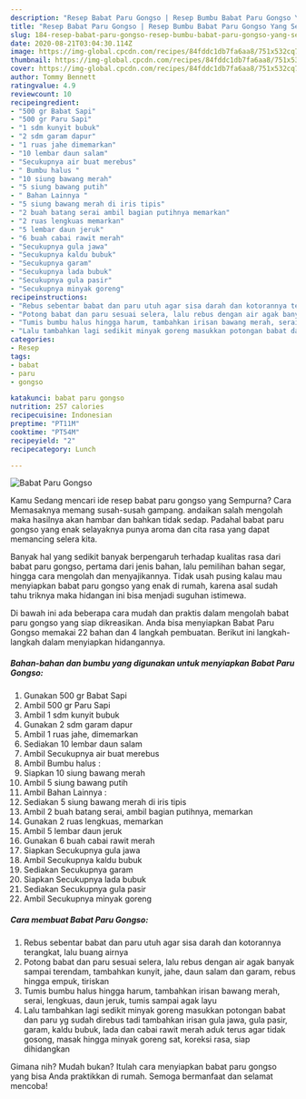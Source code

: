 ```yaml
---
description: "Resep Babat Paru Gongso | Resep Bumbu Babat Paru Gongso Yang Sempurna"
title: "Resep Babat Paru Gongso | Resep Bumbu Babat Paru Gongso Yang Sempurna"
slug: 184-resep-babat-paru-gongso-resep-bumbu-babat-paru-gongso-yang-sempurna
date: 2020-08-21T03:04:30.114Z
image: https://img-global.cpcdn.com/recipes/84fddc1db7fa6aa8/751x532cq70/babat-paru-gongso-foto-resep-utama.jpg
thumbnail: https://img-global.cpcdn.com/recipes/84fddc1db7fa6aa8/751x532cq70/babat-paru-gongso-foto-resep-utama.jpg
cover: https://img-global.cpcdn.com/recipes/84fddc1db7fa6aa8/751x532cq70/babat-paru-gongso-foto-resep-utama.jpg
author: Tommy Bennett
ratingvalue: 4.9
reviewcount: 10
recipeingredient:
- "500 gr Babat Sapi"
- "500 gr Paru Sapi"
- "1 sdm kunyit bubuk"
- "2 sdm garam dapur"
- "1 ruas jahe dimemarkan"
- "10 lembar daun salam"
- "Secukupnya air buat merebus"
- " Bumbu halus "
- "10 siung bawang merah"
- "5 siung bawang putih"
- " Bahan Lainnya "
- "5 siung bawang merah di iris tipis"
- "2 buah batang serai ambil bagian putihnya memarkan"
- "2 ruas lengkuas memarkan"
- "5 lembar daun jeruk"
- "6 buah cabai rawit merah"
- "Secukupnya gula jawa"
- "Secukupnya kaldu bubuk"
- "Secukupnya garam"
- "Secukupnya lada bubuk"
- "Secukupnya gula pasir"
- "Secukupnya minyak goreng"
recipeinstructions:
- "Rebus sebentar babat dan paru utuh agar sisa darah dan kotorannya terangkat, lalu buang airnya"
- "Potong babat dan paru sesuai selera, lalu rebus dengan air agak banyak sampai terendam, tambahkan kunyit, jahe, daun salam dan garam, rebus hingga empuk, tiriskan"
- "Tumis bumbu halus hingga harum, tambahkan irisan bawang merah, serai, lengkuas, daun jeruk, tumis sampai agak layu"
- "Lalu tambahkan lagi sedikit minyak goreng masukkan potongan babat dan paru yg sudah direbus tadi tambahkan irisan gula jawa, gula pasir, garam, kaldu bubuk, lada dan cabai rawit merah aduk terus agar tidak gosong, masak hingga minyak goreng sat, koreksi rasa, siap dihidangkan"
categories:
- Resep
tags:
- babat
- paru
- gongso

katakunci: babat paru gongso 
nutrition: 257 calories
recipecuisine: Indonesian
preptime: "PT11M"
cooktime: "PT54M"
recipeyield: "2"
recipecategory: Lunch

---
```



![Babat Paru Gongso](https://img-global.cpcdn.com/recipes/84fddc1db7fa6aa8/751x532cq70/babat-paru-gongso-foto-resep-utama.jpg)

Kamu Sedang mencari ide resep babat paru gongso yang Sempurna? Cara Memasaknya memang susah-susah gampang. andaikan salah mengolah maka hasilnya akan hambar dan bahkan tidak sedap. Padahal babat paru gongso yang enak selayaknya punya aroma dan cita rasa yang dapat memancing selera kita.

Banyak hal yang sedikit banyak berpengaruh terhadap kualitas rasa dari babat paru gongso, pertama dari jenis bahan, lalu pemilihan bahan segar, hingga cara mengolah dan menyajikannya. Tidak usah pusing kalau mau menyiapkan babat paru gongso yang enak di rumah, karena asal sudah tahu triknya maka hidangan ini bisa menjadi suguhan istimewa.




Di bawah ini ada beberapa cara mudah dan praktis dalam mengolah babat paru gongso yang siap dikreasikan. Anda bisa menyiapkan Babat Paru Gongso memakai 22 bahan dan 4 langkah pembuatan. Berikut ini langkah-langkah dalam menyiapkan hidangannya.

<!--inarticleads1-->

##### Bahan-bahan dan bumbu yang digunakan untuk menyiapkan Babat Paru Gongso:

1. Gunakan 500 gr Babat Sapi
1. Ambil 500 gr Paru Sapi
1. Ambil 1 sdm kunyit bubuk
1. Gunakan 2 sdm garam dapur
1. Ambil 1 ruas jahe, dimemarkan
1. Sediakan 10 lembar daun salam
1. Ambil Secukupnya air buat merebus
1. Ambil  Bumbu halus :
1. Siapkan 10 siung bawang merah
1. Ambil 5 siung bawang putih
1. Ambil  Bahan Lainnya :
1. Sediakan 5 siung bawang merah di iris tipis
1. Ambil 2 buah batang serai, ambil bagian putihnya, memarkan
1. Gunakan 2 ruas lengkuas, memarkan
1. Ambil 5 lembar daun jeruk
1. Gunakan 6 buah cabai rawit merah
1. Siapkan Secukupnya gula jawa
1. Ambil Secukupnya kaldu bubuk
1. Sediakan Secukupnya garam
1. Siapkan Secukupnya lada bubuk
1. Sediakan Secukupnya gula pasir
1. Ambil Secukupnya minyak goreng




<!--inarticleads2-->

##### Cara membuat Babat Paru Gongso:

1. Rebus sebentar babat dan paru utuh agar sisa darah dan kotorannya terangkat, lalu buang airnya
1. Potong babat dan paru sesuai selera, lalu rebus dengan air agak banyak sampai terendam, tambahkan kunyit, jahe, daun salam dan garam, rebus hingga empuk, tiriskan
1. Tumis bumbu halus hingga harum, tambahkan irisan bawang merah, serai, lengkuas, daun jeruk, tumis sampai agak layu
1. Lalu tambahkan lagi sedikit minyak goreng masukkan potongan babat dan paru yg sudah direbus tadi tambahkan irisan gula jawa, gula pasir, garam, kaldu bubuk, lada dan cabai rawit merah aduk terus agar tidak gosong, masak hingga minyak goreng sat, koreksi rasa, siap dihidangkan




Gimana nih? Mudah bukan? Itulah cara menyiapkan babat paru gongso yang bisa Anda praktikkan di rumah. Semoga bermanfaat dan selamat mencoba!
